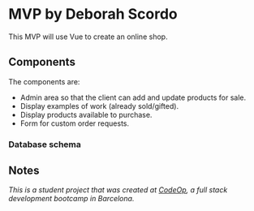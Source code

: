  # MVP by Deborah Scordo

 This MVP will use Vue to create an online shop.

 ## Components

 The components are:
 - Admin area so that the client can add and update products for sale.
 - Display examples of work (already sold/gifted).
 - Display products available to purchase.
 - Form for custom order requests.

 ### Database schema
 

 ## Notes
 _This is a student project that was created at [CodeOp](http://codeop.tech), a full stack development bootcamp in Barcelona._
